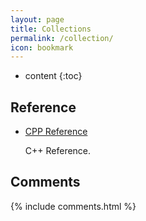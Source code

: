 ```yaml
---
layout: page
title: Collections
permalink: /collection/
icon: bookmark
---
```


* content
{:toc}

## Reference

* [CPP Reference](http://en.cppreference.com/w/)

    C++ Reference.

## Comments

{% include comments.html %}
